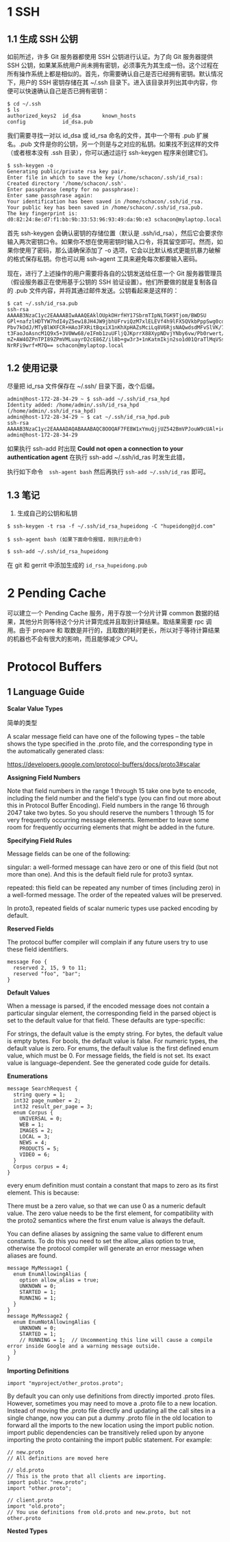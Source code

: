 # 1 SSH

## 1.1 生成 SSH 公钥

如前所述，许多 Git 服务器都使用 SSH 公钥进行认证。为了向 Git 服务器提供 SSH 公钥，如果某系统用户尚未拥有密钥，必须事先为其生成一份。这个过程在所有操作系统上都是相似的。首先，你需要确认自己是否已经拥有密钥。默认情况下，用户的 SSH 密钥存储在其 ~/.ssh 目录下。进入该目录并列出其中内容，你便可以快速确认自己是否已拥有密钥：

```
$ cd ~/.ssh
$ ls
authorized_keys2  id_dsa       known_hosts
config            id_dsa.pub
```

我们需要寻找一对以 id_dsa 或 id_rsa 命名的文件，其中一个带有 .pub 扩展名。.pub 文件是你的公钥，另一个则是与之对应的私钥。如果找不到这样的文件（或者根本没有 .ssh 目录），你可以通过运行 ssh-keygen 程序来创建它们。

```
$ ssh-keygen -o
Generating public/private rsa key pair.
Enter file in which to save the key (/home/schacon/.ssh/id_rsa):
Created directory '/home/schacon/.ssh'.
Enter passphrase (empty for no passphrase):
Enter same passphrase again:
Your identification has been saved in /home/schacon/.ssh/id_rsa.
Your public key has been saved in /home/schacon/.ssh/id_rsa.pub.
The key fingerprint is:
d0:82:24:8e:d7:f1:bb:9b:33:53:96:93:49:da:9b:e3 schacon@mylaptop.local
```

首先 ssh-keygen 会确认密钥的存储位置（默认是 .ssh/id_rsa），然后它会要求你输入两次密钥口令。如果你不想在使用密钥时输入口令，将其留空即可。然而，如果你使用了密码，那么请确保添加了 -o 选项，它会以比默认格式更能抗暴力破解的格式保存私钥。你也可以用 ssh-agent 工具来避免每次都要输入密码。

现在，进行了上述操作的用户需要将各自的公钥发送给任意一个 Git 服务器管理员 （假设服务器正在使用基于公钥的 SSH 验证设置）。他们所要做的就是复制各自的 .pub 文件内容，并将其通过邮件发送。公钥看起来是这样的：

```
$ cat ~/.ssh/id_rsa.pub
ssh-rsa AAAAB3NzaC1yc2EAAAABIwAAAQEAklOUpkDHrfHY17SbrmTIpNLTGK9Tjom/BWDSU
GPl+nafzlHDTYW7hdI4yZ5ew18JH4JW9jbhUFrviQzM7xlELEVf4h9lFX5QVkbPppSwg0cda3
Pbv7kOdJ/MTyBlWXFCR+HAo3FXRitBqxiX1nKhXpHAZsMciLq8V6RjsNAQwdsdMFvSlVK/7XA
t3FaoJoAsncM1Q9x5+3V0Ww68/eIFmb1zuUFljQJKprrX88XypNDvjYNby6vw/Pb0rwert/En
mZ+AW4OZPnTPI89ZPmVMLuayrD2cE86Z/il8b+gw3r3+1nKatmIkjn2so1d01QraTlMqVSsbx
NrRFi9wrf+M7Q== schacon@mylaptop.local
```

## 1.2 使用记录

尽量把 id_rsa 文件保存在 ~/.ssh/ 目录下面，改个后缀。

```
admin@host-172-28-34-29 ~ $ ssh-add ~/.ssh/id_rsa_hpd
Identity added: /home/admin/.ssh/id_rsa_hpd (/home/admin/.ssh/id_rsa_hpd)
admin@host-172-28-34-29 ~ $ cat ~/.ssh/id_rsa_hpd.pub
ssh-rsa AAAAB3NzaC1yc2EAAAADAQABAAABAQC8OOQAF7FE8W1xYmuQjjUZ542BmVPJouW9cUAl+ievHoLfo8yocB9JaCaC3cJInoixbj/1/AkoxpFefsGe90RU3D04zWogV9AARUC9hgPcctEKWIJlypr14c1W99nL53yIQR552vaH8cFCpwynYRWY+QJI+HfjDUiLcTbmDf12/aZVruFUfrL087RXyXymw5w5PZKk0Rs+C5gshHed/j0G92UDqCE9zgfSUA0dQaTfwncgjZ5kQaoZ1VC3tvqqAC5vWH+cBMMA6FKqc6iTsIKE/3iyKORSUNmakEkayYcEI04YevVxxveY6HHG1PgOf8Qkc2oR/YSBihiZnPZOu58V admin@host-172-28-34-29
```

如果执行 ssh-add 时出现 **Could not open a connection to your authentication agent** 在执行 ssh-add ~/.ssh/id_ras 时发生此错，

执行如下命令　`ssh-agent bash`
然后再执行 `ssh-add ~/.ssh/id_ras` 即可。

## 1.3 笔记

1. 生成自己的公钥和私钥

```
$ ssh-keygen -t rsa -f ~/.ssh/id_rsa_hupeidong -C "hupeidong@jd.com"

$ ssh-agent bash (如果下面命令报错，则执行此命令)

$ ssh-add ~/.ssh/id_rsa_hupeidong
```

在 git 和 gerrit 中添加生成的 `id_rsa_hupeidong.pub`

# 2 Pending Cache

可以建立一个 Pending Cache 服务，用于存放一个分片计算 common 数据的结果，其他分片则等待这个分片计算完成并且取到计算结果。取结果需要 rpc 调用。由于 prepare 和 取数是并行的，且取数的耗时更长，所以对于等待计算结果的机器也不会有很大的影响，而且能够减少 CPU。


# Protocol Buffers

## 1 Language Guide

**Scalar Value Types**

简单的类型

A scalar message field can have one of the following types – the table shows the type specified in the .proto file, and the corresponding type in the automatically generated class:

https://developers.google.com/protocol-buffers/docs/proto3#scalar

**Assigning Field Numbers**

Note that field numbers in the range 1 through 15 take one byte to encode, including the field number and the field's type (you can find out more about this in Protocol Buffer Encoding). Field numbers in the range 16 through 2047 take two bytes. So you should reserve the numbers 1 through 15 for very frequently occurring message elements. Remember to leave some room for frequently occurring elements that might be added in the future.

**Specifying Field Rules**

Message fields can be one of the following:

singular: a well-formed message can have zero or one of this field (but not more than one). And this is the default field rule for proto3 syntax.

repeated: this field can be repeated any number of times (including zero) in a well-formed message. The order of the repeated values will be preserved.

In proto3, repeated fields of scalar numeric types use packed encoding by default.

**Reserved Fields**

The protocol buffer compiler will complain if any future users try to use these field identifiers.

```
message Foo {
  reserved 2, 15, 9 to 11;
  reserved "foo", "bar";
}
```

**Default Values**

When a message is parsed, if the encoded message does not contain a particular singular element, the corresponding field in the parsed object is set to the default value for that field. These defaults are type-specific:

For strings, the default value is the empty string.
For bytes, the default value is empty bytes.
For bools, the default value is false.
For numeric types, the default value is zero.
For enums, the default value is the first defined enum value, which must be 0.
For message fields, the field is not set. Its exact value is language-dependent. See the generated code guide for details.

**Enumerations**

```
message SearchRequest {
  string query = 1;
  int32 page_number = 2;
  int32 result_per_page = 3;
  enum Corpus {
    UNIVERSAL = 0;
    WEB = 1;
    IMAGES = 2;
    LOCAL = 3;
    NEWS = 4;
    PRODUCTS = 5;
    VIDEO = 6;
  }
  Corpus corpus = 4;
}
```

every enum definition must contain a constant that maps to zero as its first element. This is because:

There must be a zero value, so that we can use 0 as a numeric default value.
The zero value needs to be the first element, for compatibility with the proto2 semantics where the first enum value is always the default.

You can define aliases by assigning the same value to different enum constants. To do this you need to set the allow_alias option to true, otherwise the protocol compiler will generate an error message when aliases are found.

```
message MyMessage1 {
  enum EnumAllowingAlias {
    option allow_alias = true;
    UNKNOWN = 0;
    STARTED = 1;
    RUNNING = 1;
  }
}
message MyMessage2 {
  enum EnumNotAllowingAlias {
    UNKNOWN = 0;
    STARTED = 1;
    // RUNNING = 1;  // Uncommenting this line will cause a compile error inside Google and a warning message outside.
  }
}
```

**Importing Definitions**

```
import "myproject/other_protos.proto";
```

By default you can only use definitions from directly imported .proto files. However, sometimes you may need to move a .proto file to a new location. Instead of moving the .proto file directly and updating all the call sites in a single change, now you can put a dummy .proto file in the old location to forward all the imports to the new location using the import public notion. import public dependencies can be transitively relied upon by anyone importing the proto containing the import public statement. For example:

```
// new.proto
// All definitions are moved here
```

```
// old.proto
// This is the proto that all clients are importing.
import public "new.proto";
import "other.proto";
```

```
// client.proto
import "old.proto";
// You use definitions from old.proto and new.proto, but not other.proto
```

**Nested Types**

